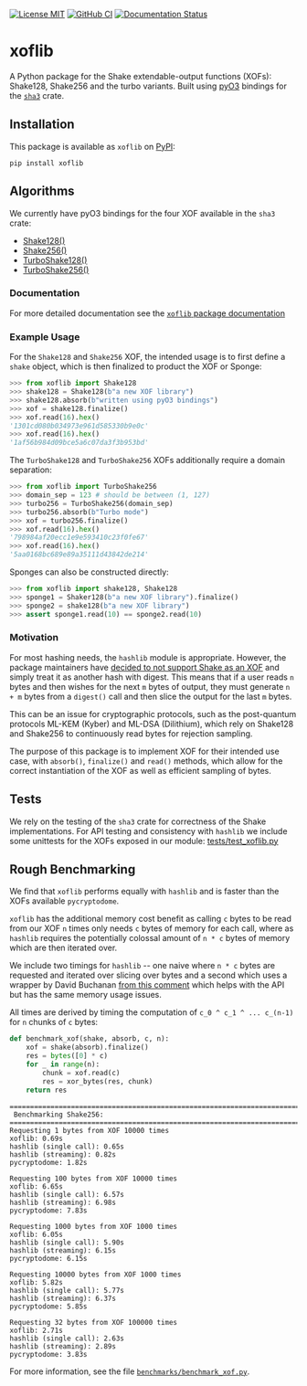 [![License MIT](https://img.shields.io/badge/License-MIT-brightgreen.svg)](https://github.com/GiacomoPope/xoflib/blob/main/LICENSE)
[![GitHub CI](https://github.com/GiacomoPope/xoflib/actions/workflows/CI.yml/badge.svg?branch=main)](https://github.com/GiacomoPope/xoflib/actions/workflows/CI.yml)
[![Documentation Status](https://readthedocs.org/projects/xoflib/badge/?version=latest)](https://xoflib.readthedocs.io/en/latest/?badge=latest)

# xoflib

A Python package for the Shake extendable-output functions (XOFs): Shake128,
Shake256 and the turbo variants. Built using
[pyO3](https://github.com/PyO3/pyo3) bindings for the
[`sha3`](https://docs.rs/sha3/latest/sha3/) crate.

## Installation

This package is available as `xoflib` on
[PyPI](https://pypi.org/project/xoflib/):

```
pip install xoflib
```

## Algorithms

We currently have pyO3 bindings for the four XOF available in the `sha3` crate:

- [Shake128()](https://xoflib.readthedocs.io/en/stable/xoflib.html#xoflib.Shake128)
- [Shake256()](https://xoflib.readthedocs.io/en/stable/xoflib.html#xoflib.Shake256)
- [TurboShake128()](https://xoflib.readthedocs.io/en/stable/xoflib.html#xoflib.TurboShake128)
- [TurboShake256()](https://xoflib.readthedocs.io/en/stable/xoflib.html#xoflib.TurboShake256)

### Documentation

For more detailed documentation see the [`xoflib` package documentation](https://xoflib.readthedocs.io/en/stable/xoflib.html)

### Example Usage

For the `Shake128` and `Shake256` XOF, the intended usage is to first define a `shake` object, which is then finalized to product the XOF or Sponge:

```py
>>> from xoflib import Shake128
>>> shake128 = Shake128(b"a new XOF library")
>>> shake128.absorb(b"written using pyO3 bindings")
>>> xof = shake128.finalize()
>>> xof.read(16).hex()
'1301cd080b034973e961d585330b9e0c'
>>> xof.read(16).hex()
'1af56b984d09bce5a6c07da3f3b953bd'
```

The `TurboShake128` and `TurboShake256` XOFs additionally require a domain separation:

```py
>>> from xoflib import TurboShake256
>>> domain_sep = 123 # should be between (1, 127)
>>> turbo256 = TurboShake256(domain_sep)
>>> turbo256.absorb(b"Turbo mode")
>>> xof = turbo256.finalize()
>>> xof.read(16).hex()
'798984af20ecc1e9e593410c23f0fe67'
>>> xof.read(16).hex()
'5aa0168bc689e89a35111d43842de214'
```

Sponges can also be constructed directly:

```py
>>> from xoflib import shake128, Shake128
>>> sponge1 = Shaker128(b"a new XOF library").finalize()
>>> sponge2 = shake128(b"a new XOF library")
>>> assert sponge1.read(10) == sponge2.read(10)
```

### Motivation

For most hashing needs, the `hashlib` module is appropriate. However, the
package maintainers have 
[decided to not support Shake as an XOF](https://github.com/python/cpython/issues/82198) 
and simply treat it as another hash with digest. This means that if a user reads
`n` bytes and then wishes for the next `m` bytes of output, they must generate
`n + m` bytes from a `digest()` call and then slice the output for the last `m`
bytes.

This can be an issue for cryptographic protocols, such as the post-quantum
protocols ML-KEM (Kyber) and ML-DSA (Dilithium), which rely on Shake128 and
Shake256 to continuously read bytes for rejection sampling.

The purpose of this package is to implement XOF for their intended use case, with `absorb()`, `finalize()` and `read()` methods, which allow for the correct instantiation of the XOF as well as efficient sampling of bytes.

## Tests

We rely on the testing of the `sha3` crate for correctness of the Shake implementations. For API testing and consistency with `hashlib` we include some unittests for the XOFs exposed in our module: [tests/test_xoflib.py](https://github.com/GiacomoPope/xoflib/blob/main/tests/test_xoflib.py)

## Rough Benchmarking

We find that `xoflib` performs equally with `hashlib` and is faster than the XOFs available `pycryptodome`.

`xoflib` has the additional memory cost benefit as calling `c` bytes to be read from our XOF `n` times only needs `c` bytes of memory for each call, where as `hashlib` requires the potentially colossal amount of `n * c` bytes of memory which are then iterated over.

We include two timings for `hashlib` -- one naive where `n * c` bytes are requested and iterated over slicing over bytes and a second which uses a wrapper by David Buchanan
[from this comment](https://github.com/pyca/cryptography/issues/9185#issuecomment-1868518432) which helps with the API but has the same memory usage issues.

All times are derived by timing the computation of `c_0 ^ c_1 ^ ... c_(n-1)` for `n` chunks of `c` bytes:

```py
def benchmark_xof(shake, absorb, c, n):
    xof = shake(absorb).finalize()
    res = bytes([0] * c)
    for _ in range(n):
        chunk = xof.read(c)
        res = xor_bytes(res, chunk)
    return res
```

```
================================================================================
 Benchmarking Shake256: 
================================================================================
Requesting 1 bytes from XOF 10000 times
xoflib: 0.69s
hashlib (single call): 0.65s
hashlib (streaming): 0.82s
pycryptodome: 1.82s

Requesting 100 bytes from XOF 10000 times
xoflib: 6.65s
hashlib (single call): 6.57s
hashlib (streaming): 6.98s
pycryptodome: 7.83s

Requesting 1000 bytes from XOF 1000 times
xoflib: 6.05s
hashlib (single call): 5.90s
hashlib (streaming): 6.15s
pycryptodome: 6.15s

Requesting 10000 bytes from XOF 1000 times
xoflib: 5.82s
hashlib (single call): 5.77s
hashlib (streaming): 6.37s
pycryptodome: 5.85s

Requesting 32 bytes from XOF 100000 times
xoflib: 2.71s
hashlib (single call): 2.63s
hashlib (streaming): 2.89s
pycryptodome: 3.83s
```

For more information, see the file [`benchmarks/benchmark_xof.py`](https://github.com/GiacomoPope/xoflib/blob/main/benchmarks/benchmark_xof.py).
